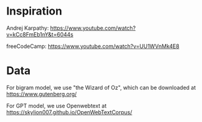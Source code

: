 # Inspiration
Andrej Karpathy: https://www.youtube.com/watch?v=kCc8FmEb1nY&t=6044s

freeCodeCamp: https://www.youtube.com/watch?v=UU1WVnMk4E8 

# Data
For bigram model, we use "the Wizard of Oz", which can be downloaded at https://www.gutenberg.org/

For GPT model, we use Openwebtext at https://skylion007.github.io/OpenWebTextCorpus/
